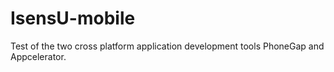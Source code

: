 IsensU-mobile
=============

Test of the two cross platform application development tools PhoneGap and Appcelerator. 